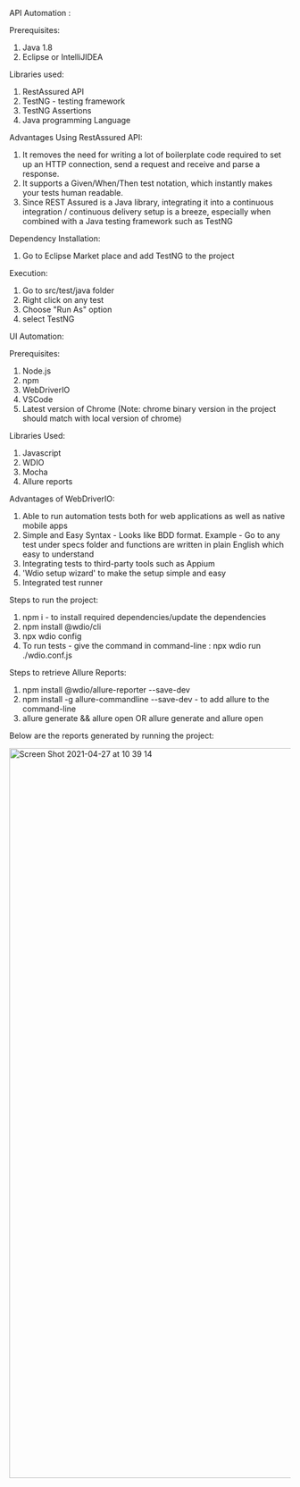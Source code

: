 
API Automation :

Prerequisites:

1. Java 1.8
2. Eclipse or IntelliJIDEA

Libraries used:

1. RestAssured API
2. TestNG - testing framework
3. TestNG Assertions 
4. Java programming Language

Advantages Using RestAssured API:

1. It removes the need for writing a lot of boilerplate code required to set up an HTTP connection, send a request and receive and parse a response.
2. It supports a Given/When/Then test notation, which instantly makes your tests human readable.
3. Since REST Assured is a Java library, integrating it into a continuous integration / continuous delivery setup is a breeze, especially when combined with a Java testing framework such as TestNG

Dependency Installation:

1. Go to Eclipse Market place and add TestNG to the project

Execution:

1. Go to src/test/java folder
2. Right click on any test
3. Choose "Run As" option
4. select TestNG


UI Automation:

Prerequisites:

1. Node.js
2. npm
3. WebDriverIO 
4. VSCode
5. Latest version of Chrome (Note: chrome binary version in the project should match with local version of chrome)


Libraries Used:

1. Javascript
2. WDIO
3. Mocha
4. Allure reports 

Advantages of WebDriverIO:

1. Able to run automation tests both for web applications as well as native mobile apps
2. Simple and Easy Syntax - Looks like BDD format. Example - Go to any test under specs folder and functions are written in plain English which easy to understand
3. Integrating tests to third-party tools such as Appium
4. 'Wdio setup wizard' to make the setup simple and easy
5. Integrated test runner

Steps to run the project:

1. npm i - to install required dependencies/update the dependencies
2. npm install @wdio/cli
3. npx wdio config
4. To run tests - give the command in command-line : npx wdio run ./wdio.conf.js

Steps to retrieve Allure Reports:

1. npm install @wdio/allure-reporter --save-dev
2. npm install -g allure-commandline --save-dev - to add allure to the command-line
3. allure generate && allure open OR allure generate and allure open

Below are the reports generated by running the project:

<img width="1307" alt="Screen Shot 2021-04-27 at 10 39 14" src="https://user-images.githubusercontent.com/29821182/116220884-fd0c7980-a744-11eb-8d26-800af8c34dda.png">



